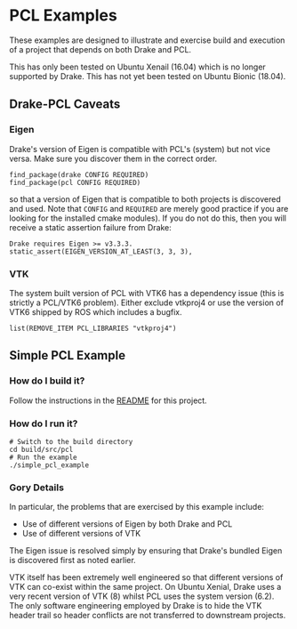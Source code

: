 # PCL Examples

These examples are designed to illustrate and exercise build and execution
of a project that depends on both Drake and PCL.

This has only been tested on Ubuntu Xenail (16.04) which is no longer
supported by Drake. This has not yet been tested on Ubuntu Bionic (18.04).

## Drake-PCL Caveats

### Eigen

Drake's version of Eigen is compatible with PCL's (system) but not vice
versa. Make sure you discover them in the correct order.

```
find_package(drake CONFIG REQUIRED)
find_package(pcl CONFIG REQUIRED)
```

so that a version of Eigen that is compatible to both projects is discovered
and used. Note that `CONFIG` and `REQUIRED` are merely good practice if you
are looking for the installed cmake modules). If you do not do this, then you
will receive a static assertion failure from Drake:

```
Drake requires Eigen >= v3.3.3.
static_assert(EIGEN_VERSION_AT_LEAST(3, 3, 3),
```

### VTK

The system built version of PCL with VTK6 has a dependency issue (this is strictly a
PCL/VTK6 problem). Either exclude vtkproj4 or use the version of VTK6 shipped by ROS
which includes a bugfix.

```
list(REMOVE_ITEM PCL_LIBRARIES "vtkproj4")
```

## Simple PCL Example

### How do I build it?

Follow the instructions in the [README](../../README.md) for this project.

### How do I run it?

```
# Switch to the build directory
cd build/src/pcl
# Run the example
./simple_pcl_example
```

### Gory Details

In particular, the problems that are exercised by this example include:

* Use of different versions of Eigen by both Drake and PCL
* Use of different versions of VTK

The Eigen issue is resolved simply by ensuring that Drake's bundled Eigen is
discovered first as noted earlier.

VTK itself has been extremely well engineered so that different versions of
VTK can co-exist within the same project. On Ubuntu Xenial, Drake uses a very
recent version of VTK (8) whilst PCL uses the system version (6.2). The only
software engineering employed by Drake is to hide the VTK header trail so
header conflicts are not transferred to downstream projects.

